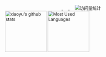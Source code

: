 <!-- profile logo 个人资料徽标 -->
<div align="center">
    <a href="https://gitee.com/xiaoyucc521">
        <img src="https://img.shields.io/badge/Gitee-码云-red" alt="" />
    </a>&emsp;
    <a href="https://github.com/xiaoyu98628">
  	    <img src="https://img.shields.io/github/followers/xiaoyu98628.svg?lable=GitHub&style=social" alt="" />
  	</a>&emsp;
    <!-- visitor statistics logo 访问量统计徽标 -->
    <img src="https://visitor-badge.laobi.icu/badge?page_id=xiaoyu98628.xiaoyu98628" alt="访问量统计" />
</div>

<div>
    <img height="137px" src="https://github-readme-stats.vercel.app/api?username=xiaoyu98628&show_icons=true&hide_title=true&theme=default&locale=cn&line_height=21" alt="xiaoyu's github stats"/>
    <img height="137px" src="https://github-readme-stats.vercel.app/api/top-langs/?username=xiaoyu98628&hide_title=true&layout=compact&locale=cn"  alt="Most Used Languages"/>
</div>

<!--
**xiaoyu98628/xiaoyu98628** is a ✨ _special_ ✨ repository because its `README.md` (this file) appears on your GitHub profile.

Here are some ideas to get you started:

- 🔭 I’m currently working on ...
- 🌱 I’m currently learning ...
- 👯 I’m looking to collaborate on ...
- 🤔 I’m looking for help with ...
- 💬 Ask me about ...
- 📫 How to reach me: ...
- 😄 Pronouns: ...
- ⚡ Fun fact: ...
-->

